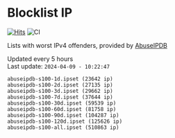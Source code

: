 # Blocklist IP

[![Hits](https://hits.seeyoufarm.com/api/count/incr/badge.svg?url=https%3A%2F%2Fgithub.com%2Fborestad%2Fblocklist-ip%2F&count_bg=%2379C83D&title_bg=%23555555&icon=&icon_color=%23E7E7E7&title=hits&edge_flat=false)](https://hits.seeyoufarm.com)  ![CI](https://img.shields.io/github/workflow/status/borestad/blocklist-ip/CI?style=flat-square)

Lists with worst IPv4 offenders, provided by [AbuseIPDB](https://www.abuseipdb.com/)

<!-- FOOTER-PLACEHOLDER -->
Updated every 5 hours<br>
Last update: `2024-04-09 - 10:22:47`
```
abuseipdb-s100-1d.ipset (23642 ip)
abuseipdb-s100-2d.ipset (27135 ip)
abuseipdb-s100-3d.ipset (29662 ip)
abuseipdb-s100-7d.ipset (37644 ip)
abuseipdb-s100-30d.ipset (59539 ip)
abuseipdb-s100-60d.ipset (81758 ip)
abuseipdb-s100-90d.ipset (104287 ip)
abuseipdb-s100-120d.ipset (125626 ip)
abuseipdb-s100-all.ipset (510863 ip)
```
